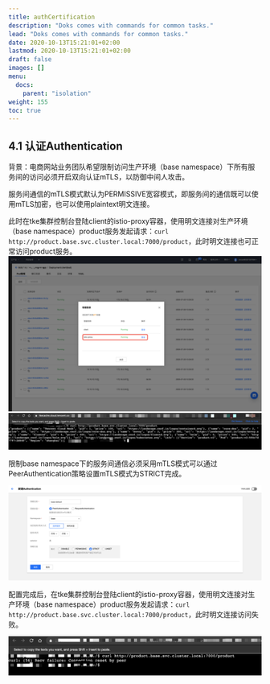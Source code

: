 ```yaml
---
title: authCertification
description: "Doks comes with commands for common tasks."
lead: "Doks comes with commands for common tasks."
date: 2020-10-13T15:21:01+02:00
lastmod: 2020-10-13T15:21:01+02:00
draft: false
images: []
menu:
  docs:
    parent: "isolation"
weight: 155
toc: true
---
```

## 4.1 认证Authentication

背景：电商网站业务团队希望限制访问生产环境（base namespace）下所有服务间的访问必须开启双向认证mTLS，以防御中间人攻击。

服务间通信的mTLS模式默认为PERMISSIVE宽容模式，即服务间的通信既可以使用mTLS加密，也可以使用plaintext明文连接。

此时在tke集群控制台登陆client的istio-proxy容器，使用明文连接对生产环境（base namespace）product服务发起请求：`curl http://product.base.svc.cluster.local:7000/product`，此时明文连接也可正常访问product服务。
<img src="/images/safeLink/4-1-1.png"></src>
<img src="/images/safeLink/4-1-2.png"></src>

限制base namespace下的服务间通信必须采用mTLS模式可以通过PeerAuthentication策略设置mTLS模式为STRICT完成。

<img src="/images/safeLink/4-1-3.png"></src>

配置完成后，在tke集群控制台登陆client的istio-proxy容器，使用明文连接对生产环境（base namespace）product服务发起请求：`curl http://product.base.svc.cluster.local:7000/product`，此时明文连接访问失败。

<img src="/images/safeLink/4-1-4.png"></src>
